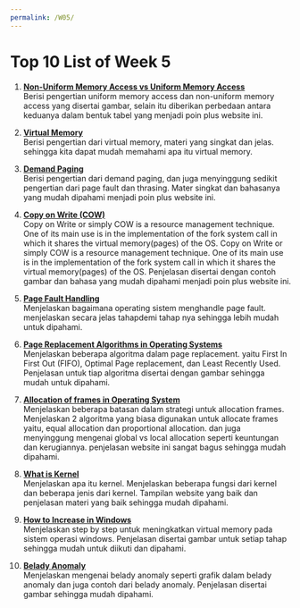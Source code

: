 ```yaml
---
permalink: /W05/
---
```

# Top 10 List of Week 5

1. **[Non-Uniform Memory Access vs Uniform Memory Access](https://www.geeksforgeeks.org/difference-between-uniform-memory-access-uma-and-non-uniform-memory-access-numa/)**  
Berisi pengertian uniform memory access dan non-uniform memory access yang disertai gambar, selain itu diberikan
perbedaan antara keduanya dalam bentuk tabel yang menjadi poin plus website ini.

2. **[Virtual Memory](https://tldp.org/LDP/sag/html/vm-intro.html)**  
Berisi pengertian dari virtual memory, materi yang singkat dan jelas. sehingga kita dapat
mudah memahami apa itu virtual memory.

3. **[Demand Paging](https://www.javatpoint.com/os-demand-paging)**  
Berisi pengertian dari demand paging, dan juga menyinggung sedikit pengertian dari page fault dan thrasing.
Mater singkat dan bahasanya yang mudah dipahami menjadi poin plus website ini.

4. **[Copy on Write (COW)](https://www.geeksforgeeks.org/copy-on-write/)**  
Copy on Write or simply COW is a resource management technique. One of its main use is in the implementation of the fork
system call in which it shares the virtual memory(pages) of the OS. Copy on Write or simply COW is a resource
management technique. One of its main use is in the implementation of the fork system call in which it shares the virtual memory(pages)
of the OS. Penjelasan disertai dengan contoh gambar dan bahasa yang mudah dipahami menjadi poin plus website ini.

5. **[Page Fault Handling](https://www.geeksforgeeks.org/page-fault-handling-in-operating-system/)**  
Menjelaskan bagaimana operating sistem menghandle page fault. menjelaskan secara jelas tahapdemi tahap nya sehingga
lebih mudah untuk dipahami.

6. **[Page Replacement Algorithms in Operating Systems](https://www.geeksforgeeks.org/page-replacement-algorithms-in-operating-systems/)**  
Menjelaskan beberapa algoritma dalam page replacement. yaitu First In First Out (FIFO), Optimal Page replacement, dan
Least Recently Used. Penjelasan untuk tiap algoritma disertai dengan gambar sehingga mudah untuk dipahami.

7. **[Allocation of frames in Operating System](https://www.geeksforgeeks.org/operating-system-allocation-frames/)**  
Menjelaskan beberapa batasan dalam strategi untuk allocation frames. Menjelaskan 2 algoritma yang biasa digunakan untuk allocate
frames yaitu, equal allocation dan proportional allocation. dan juga menyinggung mengenai global vs local allocation seperti 
keuntungan dan kerugiannya. penjelasan website ini sangat bagus sehingga mudah dipahami.

8. **[What is Kernel](https://afteracademy.com/blog/what-is-kernel-in-operating-system-and-what-are-the-various-types-of-kernel)**  
Menjelaskan apa itu kernel. Menjelaskan beberapa fungsi dari kernel dan beberapa jenis dari kernel. Tampilan website
yang baik dan penjelasan materi yang baik sehingga mudah dipahami.

9. **[How to Increase in Windows](https://winpreso.com/cara-menambah-virtual-memory-di-windows/)**  
Menjelaskan step by step untuk meningkatkan virtual memory pada sistem operasi windows. Penjelasan disertai gambar
untuk setiap tahap sehingga mudah untuk diikuti dan dipahami.

10. **[Belady Anomaly](https://prepinsta.com/operating-systems/beladys-anomaly/)**  
Menjelaskan mengenai belady anomaly seperti grafik dalam belady anomaly dan juga contoh dari belady anomaly.
Penjelasan disertai gambar sehingga mudah dipahami.
